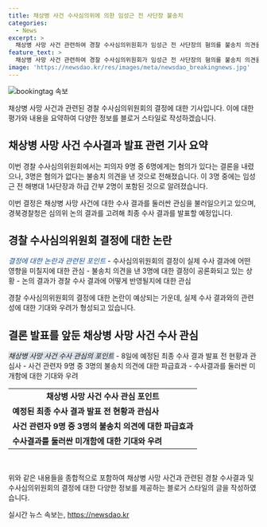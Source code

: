 ```yaml
---
title: 채상병 사건 수사심의위에 의한 임성근 전 사단장 불송치
categories:
  - News
excerpt: >
  채상병 사망 사건 관련하여 경찰 수사심의위원회가 임성근 전 사단장의 혐의를 불송치 의견을 내린 것으로 전해졌습니다. 피의자 9명 가운데 6명은 혐의가 있고 3명은 혐의가 없다는 결론을 낸 건데, 이 3명에 임 전 사단장과 하급 간부 2명이 포함된 것으로 알려졌습니다. 경찰은 최종 수사 결과를 검토해 오는 8일 발표할 예정입니다.
feature_text: >
  채상병 사망 사건 관련하여 경찰 수사심의위원회가 임성근 전 사단장의 혐의를 불송치 의견을 내린 것으로 전해졌습니다. 피의자 9명 가운데 6명은 혐의가 있고 3명은 혐의가 없다는 결론을 낸 건데, 이 3명에 임 전 사단장과 하급 간부 2명이 포함된 것으로 알려졌습니다. 경찰은 최종 수사 결과를 검토해 오는 8일 발표할 예정입니다.
image: 'https://newsdao.kr/res/images/meta/newsdao_breakingnews.jpg'
---
```


<p><img src="https://newsdao.kr/res/images/meta/newsdao_breakingnews.jpg" alt="bookingtag 속보" /></p>

<p>채상병 사망 사건과 관련된 경찰 수사심의위원회의 결정에 대한 기사입니다. 이에 대한 평가와 내용을 요약하여 다양한 정보를 블로거 스타일로 작성하겠습니다.</p>

<h2 data-ke-size="size26">채상병 사망 사건 수사결과 발표 관련 기사 요약</h2>

<p>이번 경찰 수사심의위원회에서는 피의자 9명 중 6명에게는 혐의가 있다는 결론을 내렸으나, 3명은 혐의가 없다는 불송치 의견을 낸 것으로 전해졌습니다. 이 3명 중에는 임성근 전 해병대 1사단장과 하급 간부 2명이 포함된 것으로 알려졌습니다.</p>

<p data-ke-size="size16">이번 결정은 채상병 사망 사건에 대한 수사 결과를 둘러싼 관심을 불러일으키고 있으며, 경북경찰청은 심의위 논의 결과를 고려해 최종 수사 결과를 발표할 예정입니다.</p>

<h2 data-ke-size="size26">경찰 수사심의위원회 결정에 대한 논란</h2>

<p><i><span style="color: #1a5490;">결정에 대한 논란과 관련된 포인트</span></i>
- 수사심의위원회의 결정이 실제 수사 결과에 어떤 영향을 미칠지에 대한 관심
- 불송치 의견을 낸 3명에 대한 결정이 공론화되고 있는 상황
- 논의 결과가 경찰 수사 결과에 어떻게 반영될지에 대한 관심</p>

<p data-ke-size="size16">경찰 수사심의위원회의 결정에 대한 논란이 예상되는 가운데, 실제 수사 결과와의 관련성에 대한 기대와 우려가 형성되고 있습니다.</p>

<h2 data-ke-size="size26">결론 발표를 앞둔 채상병 사망 사건 수사 관심</h2>

<p><i><span style="background-color: #21538527;">채상병 사망 사건 수사 관심의 포인트</span></i>
- 8일에 예정된 최종 수사 결과 발표 전 현황과 관심사
- 사건 관련자 9명 중 3명의 불송치 의견에 대한 파급효과
- 수사결과를 둘러싼 미개함에 대한 기대와 우려</p>

<table>
    <tr>
        <td style="text-align: center; height: 17px;"><b>채상병 사망 사건 수사 관심 포인트</b></td>
    </tr>
    <tr>
        <td style="height: 17px;"><b>예정된 최종 수사 결과 발표 전 현황과 관심사</b></td>
    </tr>
    <tr>
        <td style="height: 17px;"><b>사건 관련자 9명 중 3명의 불송치 의견에 대한 파급효과</b></td>
    </tr>
    <tr>
        <td style="height: 17px;"><b>수사결과를 둘러싼 미개함에 대한 기대와 우려</b></td>
    </tr>
</table>

<p data-ke-size="size16">&nbsp;</p>

<p>위와 같은 내용들을 종합적으로 포함하여 채상병 사망 사건과 관련된 경찰 수사결과 및 수사심의위원회의 결정에 대한 다양한 정보를 제공하는 블로거 스타일의 글을 작성하였습니다.</p>
실시간 뉴스 속보는, <a href="https://newsdao.kr" rel="dofollow">https://newsdao.kr</a>


